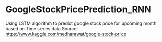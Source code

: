 # GoogleStockPricePrediction_RNN
Using LSTM algorithm to predict google stock price for upcoming month based on Time series data
Source: https://www.kaggle.com/medharawat/google-stock-price
